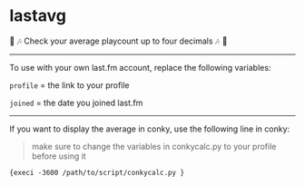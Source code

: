 # lastavg

:musical_note: :notes:
Check your average playcount up to four decimals :notes: :musical_note:

---

To use with your own last.fm account, replace the following variables:

`profile` = the link to your profile

`joined` = the date you joined last.fm

---

If you want to display the average in conky, use the following line in conky:
> make sure to change the variables in conkycalc.py to your profile before using it

`{execi -3600 /path/to/script/conkycalc.py }`
